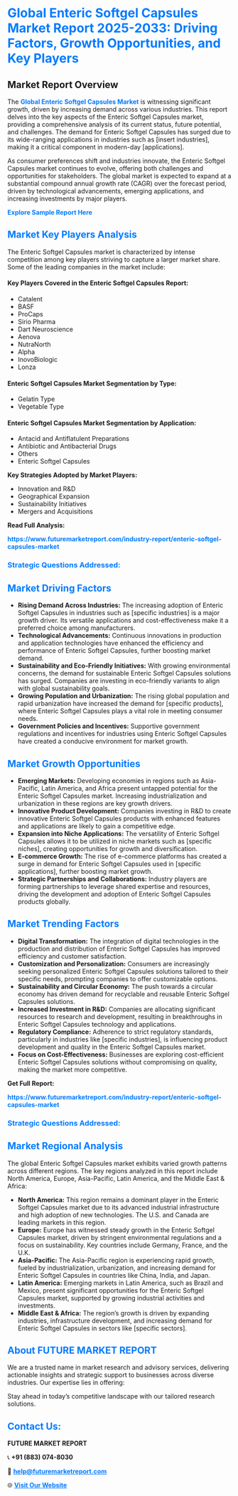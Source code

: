 <h1 style="color: #007BFF;">Global Enteric Softgel Capsules Market Report 2025-2033: Driving Factors, Growth Opportunities, and Key Players</h1>

<section id="overview">
<h2>Market Report Overview</h2>
<p>The <a href="https://www.futuremarketreport.com/industry-report/enteric-softgel-capsules-market" style="color: #007BFF; text-decoration: none;"><strong>Global Enteric Softgel Capsules Market</strong></a> is witnessing significant growth, driven by increasing demand across various industries. This report delves into the key aspects of the Enteric Softgel Capsules market, providing a comprehensive analysis of its current status, future potential, and challenges. The demand for Enteric Softgel Capsules has surged due to its wide-ranging applications in industries such as [insert industries], making it a critical component in modern-day [applications].</p>
<p>As consumer preferences shift and industries innovate, the Enteric Softgel Capsules market continues to evolve, offering both challenges and opportunities for stakeholders. The global market is expected to expand at a substantial compound annual growth rate (CAGR) over the forecast period, driven by technological advancements, emerging applications, and increasing investments by major players.</p>
</section>

<section id="overview">
<p><a href="https://www.futuremarketreport.com/request-sample/reportId=108328" style="color: #007BFF; text-decoration: none;"><strong>Explore Sample Report Here</strong></a></p>
</section>

<section id="key-players">
<h2 style="color: #007BFF;">Market Key Players Analysis</h2>
<p>The Enteric Softgel Capsules market is characterized by intense competition among key players striving to capture a larger market share. Some of the leading companies in the market include:</p>
<h4>Key Players Covered in the Enteric Softgel Capsules Report:</h4>
<ul><li>Catalent</li><li>BASF</li><li>ProCaps</li><li>Sirio Pharma</li><li>Dart Neuroscience</li><li>Aenova</li><li>NutraNorth</li><li>Alpha</li><li>InovoBiologic</li><li>Lonza</li></ul>
<h4>Enteric Softgel Capsules Market Segmentation by Type:</h4>
<ul><li>Gelatin Type</li><li>Vegetable Type</li></ul>

<h4>Enteric Softgel Capsules Market Segmentation by Application:</h4>
<ul><li>Antacid and Antiflatulent Preparations</li><li>Antibiotic and Antibacterial Drugs</li><li>Others</li><li>Enteric Softgel Capsules</li></ul>
<p><strong>Key Strategies Adopted by Market Players:</strong></p>
<ul>
<li>Innovation and R&D</li>
<li>Geographical Expansion</li>
<li>Sustainability Initiatives</li>
<li>Mergers and Acquisitions</li>
</ul>
</section>

<section>
<p><strong>Read Full Analysis: </strong></p><a href="https://www.futuremarketreport.com/industry-report/enteric-softgel-capsules-market" style="color: #007BFF; text-decoration: none;"><strong>https://www.futuremarketreport.com/industry-report/enteric-softgel-capsules-market</strong></a>
<h3 style="color: #007BFF;">Strategic Questions Addressed:</h3>
</section>

<section id="driving-factors">
<h2 style="color: #007BFF;">Market Driving Factors</h2>
<ul>
<li><strong>Rising Demand Across Industries:</strong> The increasing adoption of Enteric Softgel Capsules in industries such as [specific industries] is a major growth driver. Its versatile applications and cost-effectiveness make it a preferred choice among manufacturers.</li>
<li><strong>Technological Advancements:</strong> Continuous innovations in production and application technologies have enhanced the efficiency and performance of Enteric Softgel Capsules, further boosting market demand.</li>
<li><strong>Sustainability and Eco-Friendly Initiatives:</strong> With growing environmental concerns, the demand for sustainable Enteric Softgel Capsules solutions has surged. Companies are investing in eco-friendly variants to align with global sustainability goals.</li>
<li><strong>Growing Population and Urbanization:</strong> The rising global population and rapid urbanization have increased the demand for [specific products], where Enteric Softgel Capsules plays a vital role in meeting consumer needs.</li>
<li><strong>Government Policies and Incentives:</strong> Supportive government regulations and incentives for industries using Enteric Softgel Capsules have created a conducive environment for market growth.</li>
</ul>
</section>

<section id="growth-opportunities">
<h2 style="color: #007BFF;">Market Growth Opportunities</h2>
<ul>
<li><strong>Emerging Markets:</strong> Developing economies in regions such as Asia-Pacific, Latin America, and Africa present untapped potential for the Enteric Softgel Capsules market. Increasing industrialization and urbanization in these regions are key growth drivers.</li>
<li><strong>Innovative Product Development:</strong> Companies investing in R&D to create innovative Enteric Softgel Capsules products with enhanced features and applications are likely to gain a competitive edge.</li>
<li><strong>Expansion into Niche Applications:</strong> The versatility of Enteric Softgel Capsules allows it to be utilized in niche markets such as [specific niches], creating opportunities for growth and diversification.</li>
<li><strong>E-commerce Growth:</strong> The rise of e-commerce platforms has created a surge in demand for Enteric Softgel Capsules used in [specific applications], further boosting market growth.</li>
<li><strong>Strategic Partnerships and Collaborations:</strong> Industry players are forming partnerships to leverage shared expertise and resources, driving the development and adoption of Enteric Softgel Capsules products globally.</li>
</ul>
</section>

<section id="trending-factors">
<h2 style="color: #007BFF;">Market Trending Factors</h2>
<ul>
<li><strong>Digital Transformation:</strong> The integration of digital technologies in the production and distribution of Enteric Softgel Capsules has improved efficiency and customer satisfaction.</li>
<li><strong>Customization and Personalization:</strong> Consumers are increasingly seeking personalized Enteric Softgel Capsules solutions tailored to their specific needs, prompting companies to offer customizable options.</li>
<li><strong>Sustainability and Circular Economy:</strong> The push towards a circular economy has driven demand for recyclable and reusable Enteric Softgel Capsules solutions.</li>
<li><strong>Increased Investment in R&D:</strong> Companies are allocating significant resources to research and development, resulting in breakthroughs in Enteric Softgel Capsules technology and applications.</li>
<li><strong>Regulatory Compliance:</strong> Adherence to strict regulatory standards, particularly in industries like [specific industries], is influencing product development and quality in the Enteric Softgel Capsules market.</li>
<li><strong>Focus on Cost-Effectiveness:</strong> Businesses are exploring cost-efficient Enteric Softgel Capsules solutions without compromising on quality, making the market more competitive.</li>
</ul>
</section>

<section>
<p><strong>Get Full Report: </strong></p><a href="https://www.futuremarketreport.com/industry-report/enteric-softgel-capsules-market" style="color: #007BFF; text-decoration: none;"><strong>https://www.futuremarketreport.com/industry-report/enteric-softgel-capsules-market</strong></a>
<h3 style="color: #007BFF;">Strategic Questions Addressed:</h3>
</section>


<section id="regional-analysis">
<h2 style="color: #007BFF;">Market Regional Analysis</h2>
<p>The global Enteric Softgel Capsules market exhibits varied growth patterns across different regions. The key regions analyzed in this report include North America, Europe, Asia-Pacific, Latin America, and the Middle East & Africa:</p>
<ul>
<li><strong>North America:</strong> This region remains a dominant player in the Enteric Softgel Capsules market due to its advanced industrial infrastructure and high adoption of new technologies. The U.S. and Canada are leading markets in this region.</li>
<li><strong>Europe:</strong> Europe has witnessed steady growth in the Enteric Softgel Capsules market, driven by stringent environmental regulations and a focus on sustainability. Key countries include Germany, France, and the U.K.</li>
<li><strong>Asia-Pacific:</strong> The Asia-Pacific region is experiencing rapid growth, fueled by industrialization, urbanization, and increasing demand for Enteric Softgel Capsules in countries like China, India, and Japan.</li>
<li><strong>Latin America:</strong> Emerging markets in Latin America, such as Brazil and Mexico, present significant opportunities for the Enteric Softgel Capsules market, supported by growing industrial activities and investments.</li>
<li><strong>Middle East & Africa:</strong> The region’s growth is driven by expanding industries, infrastructure development, and increasing demand for Enteric Softgel Capsules in sectors like [specific sectors].</li>
</ul>
</section>

<footer>
<h2 style="color: #007BFF;">About FUTURE MARKET REPORT</h2>
<p>We are a trusted name in market research and advisory services, delivering actionable insights and strategic support to businesses across diverse industries. Our expertise lies in offering:</p>

<p>Stay ahead in today’s competitive landscape with our tailored research solutions.</p>

<h2 style="color: #007BFF;">Contact Us:</h2>
<p><strong>FUTURE MARKET REPORT</strong></p>
<p>📞 <strong>+91 (883) 074-8030</strong></p>
<p>📧 <strong><a href="mailto:help@futuremarketreport.com" style="color: #007BFF;">help@futuremarketreport.com</a></strong></p>
<p>🌐 <strong><a href="https://www.futuremarketreport.com/" style="color: #007BFF;">Visit Our Website</a></strong></p>
</footer>